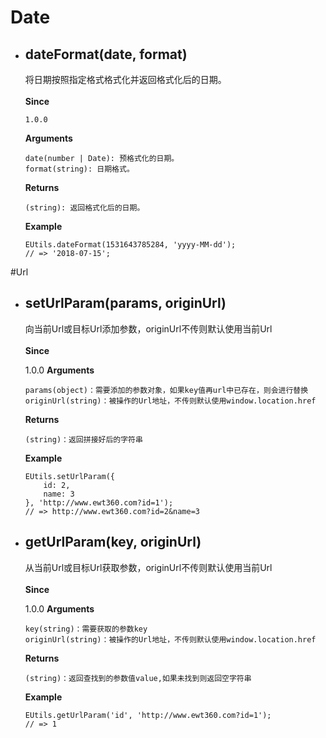 # Date
* ## dateFormat(date, format)</br>
  将日期按照指定格式格式化并返回格式化后的日期。</br>
  </br>
  <b>Since</b>
  
      1.0.0
  <b>Arguments</b>

      date(number | Date): 预格式化的日期。
      format(string): 日期格式。
  <b>Returns</b>

      (string): 返回格式化后的日期。
  <b>Example</b>

      EUtils.dateFormat(1531643785284, 'yyyy-MM-dd');
      // => '2018-07-15';

#Url
* ## setUrlParam(params, originUrl)<br />
  向当前Url或目标Url添加参数，originUrl不传则默认使用当前Url<br />
  <br />
  <b>Since</b>
  
    1.0.0
  <b>Arguments</b>
  
      params(object)：需要添加的参数对象，如果key值再url中已存在，则会进行替换
      originUrl(string)：被操作的Url地址，不传则默认使用window.location.href
      
  <b>Returns</b>
  
      (string)：返回拼接好后的字符串
  <b>Example</b>
  
      EUtils.setUrlParam({
          id: 2,
          name: 3
      }, 'http://www.ewt360.com?id=1');
      // => http://www.ewt360.com?id=2&name=3
      
* ## getUrlParam(key, originUrl)<br />
  从当前Url或目标Url获取参数，originUrl不传则默认使用当前Url<br />
  <br />
  <b>Since</b>
  
    1.0.0
  <b>Arguments</b>
  
      key(string)：需要获取的参数key
      originUrl(string)：被操作的Url地址，不传则默认使用window.location.href
      
  <b>Returns</b>
  
      (string)：返回查找到的参数值value,如果未找到则返回空字符串
  <b>Example</b>
  
      EUtils.getUrlParam('id', 'http://www.ewt360.com?id=1');
      // => 1
